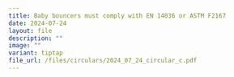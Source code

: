 ```yaml
---
title: Baby bouncers must comply with EN 14036 or ASTM F2167
date: 2024-07-24
layout: file
description: ""
image: ""
variant: tiptap
file_url: /files/circulars/2024_07_24_circular_c.pdf
---
```

